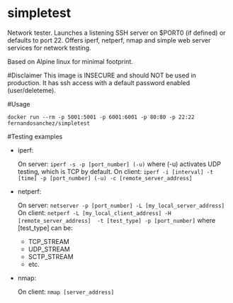 # simpletest

Network tester. Launches a listening SSH server on $PORT0 (if defined) or defaults to port 22. Offers iperf, netperf, nmap and simple web server services for network testing.

Based on Alpine linux for minimal footprint.

#Disclaimer
This image is INSECURE and should NOT be used in production. It has ssh access with a default password enabled (user/deleteme). 

#Usage

``` docker run --rm -p 5001:5001 -p 6001:6001 -p 80:80 -p 22:22 fernandosanchez/simpletest ```

#Testing examples

- iperf:

  On server:
     ``` iperf -s -p [port_number] (-u) ```
     where (-u) activates UDP testing, which is TCP by default.
  On client:
     ``` iperf -i [interval] -t [time] -p [port_number] (-u) -c [remote_server_address] ```

- netperf:

  On server:
     ``` netserver -p [port_number] -L [my_local_server_address] ```
  On client: 
     ``` netperf -L [my_local_client_address] -H [remote_server_address]  -t [test_type] -p [port_number] ```
     where [test_type] can be:
     - TCP_STREAM
     - UDP_STREAM
     - SCTP_STREAM
     - etc.

- nmap:

  On client:
     ``` nmap [server_address] ```
